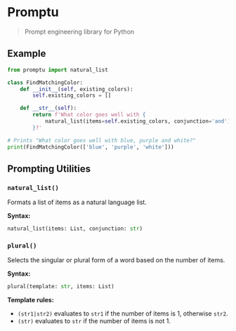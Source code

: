 # Promptu

> Prompt engineering library for Python

## Example

```py
from promptu import natural_list

class FindMatchingColor:
    def __init__(self, existing_colors):
        self.existing_colors = []

    def __str__(self):
        return f'What color goes well with {
            natural_list(items=self.existing_colors, conjunction='and')
        }?'

# Prints "What color goes well with blue, purple and white?"
print(FindMatchingColor(['blue', 'purple', 'white']))
```

## Prompting Utilities

### `natural_list()`

Formats a list of items as a natural language list.

**Syntax:**

```py
natural_list(items: List, conjunction: str)
```

### `plural()`

Selects the singular or plural form of a word based on the number of items.

**Syntax:**

```py
plural(template: str, items: List)
```

**Template rules:**

- `(str1|str2)` evaluates to `str1` if the number of items is 1, otherwise
  `str2`.
- `(str)` evaluates to `str` if the number of items is not 1.
